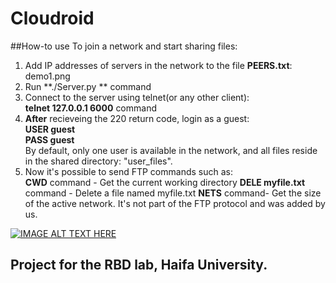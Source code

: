 Cloudroid
=========
##How-to use
To join a network and start sharing files:<br>
1. Add IP addresses of servers in the network to the file **PEERS.txt**:<br>
<img>demo1.png</IMG> <br>
2. Run **./Server.py ** command<br>
3. Connect to the server using telnet(or any other client):<br>
**telnet 127.0.0.1 6000** command <br>
3. **After** recieveing the 220 return code, login as a guest:<br>
  **USER guest <br>
  PASS guest**<br>
By default, only one user is available in the network, and all files reside in the shared directory: "user_files". <br>
4. Now it's possible to send FTP commands such as: <br>
**CWD** command - Get the current working directory
**DELE myfile.txt** command - Delete a file named myfile.txt
**NETS** command- Get the size of the active network. It's not part of the FTP protocol and was added by us.

[![IMAGE ALT TEXT HERE](http://img.youtube.com/vi/YOUTUBE_VIDEO_ID_HERE/0.jpg)](https://www.youtube.com/embed/VlxFEtmz39s)




## Project for the RBD lab, Haifa University.
